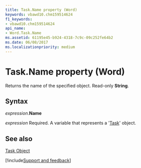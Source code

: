 ```yaml
---
title: Task.Name property (Word)
keywords: vbawd10.chm159514624
f1_keywords:
- vbawd10.chm159514624
api_name:
- Word.Task.Name
ms.assetid: 61195e45-b924-4318-7c9c-09c252fe64b2
ms.date: 06/08/2017
ms.localizationpriority: medium
---
```



# Task.Name property (Word)

Returns the name of the specified object. Read-only **String**.


## Syntax

_expression_.**Name**

_expression_ Required. A variable that represents a '[Task](Word.Task.md)' object.


## See also


[Task Object](Word.Task.md)

[!include[Support and feedback](~/includes/feedback-boilerplate.md)]